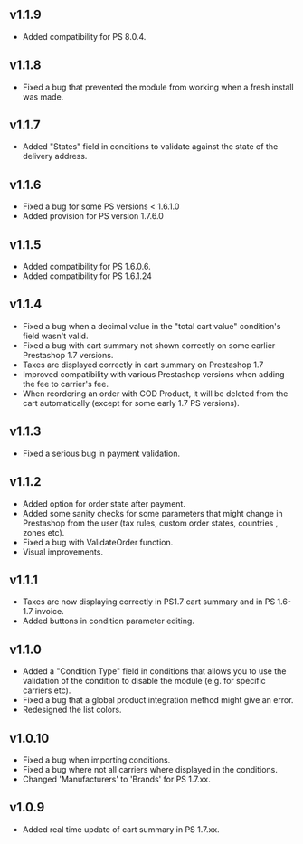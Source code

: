 ## v1.1.9
* Added compatibility for PS 8.0.4.
## v1.1.8
* Fixed a bug that prevented the module from working when a fresh install was made.
## v1.1.7
* Added "States" field in conditions to validate against the state of the delivery address.
## v1.1.6
* Fixed a bug for some PS versions < 1.6.1.0
* Added provision for PS version 1.7.6.0
## v1.1.5
* Added compatibility for PS 1.6.0.6.
* Added compatibility for PS 1.6.1.24
## v1.1.4
* Fixed a bug when a decimal value in the "total cart value" condition's field wasn't valid.
* Fixed a bug with cart summary not shown correctly on some earlier Prestashop 1.7 versions.
* Taxes are displayed correctly in cart summary on Prestashop 1.7
* Improved compatibility with various Prestashop versions when adding the fee to carrier's fee.
* When reordering an order with COD Product, it will be deleted from the cart automatically (except for some early 1.7 PS versions).
## v1.1.3
* Fixed a serious bug in payment validation.
## v1.1.2
* Added option for order state after payment.
* Added some sanity checks for some parameters that might change in Prestashop from the user (tax rules, custom order states, countries , zones etc).
* Fixed a bug with ValidateOrder function.
* Visual improvements.
## v1.1.1
* Taxes are now displaying correctly in PS1.7 cart summary and in PS 1.6-1.7 invoice.
* Added buttons in condition parameter editing.
## v1.1.0
* Added a "Condition Type" field in conditions that allows you to use the validation of the condition to disable the module (e.g. for specific carriers etc).
* Fixed a bug that a global product integration method might give an error.
* Redesigned the list colors.
## v1.0.10
* Fixed a bug when importing conditions.
* Fixed a bug where not all carriers where displayed in the conditions.
* Changed 'Manufacturers' to 'Brands' for PS 1.7.xx.
## v1.0.9
* Added real time update of cart summary in PS 1.7.xx.